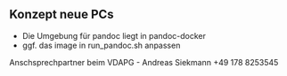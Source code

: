 ## Konzept neue PCs

- Die Umgebung für pandoc liegt in pandoc-docker
- ggf. das image in run_pandoc.sh anpassen


Anschsprechpartner beim VDAPG - Andreas Siekmann +49 178 8253545


